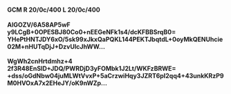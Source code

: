 #### GCM R 20/0c/400 L 20/0c/400
**AlGOZV/6A58AP5wF**<br/>**y9LCgB+0OPESBJ80Co0+nEEGeNFk1s4/dcKFBBSrqB0=**<br/>**YHePtHNTJDY6xO/5sk99xJkxQaPQKL144PEKTJbqtdL+0oyMkQENUhcie02M+nHUTqDjJ+DzvUIcJhWW...**<br/><br/>
**WgWh2cnHrtdmhz+4**<br/>**2f3R48EnSlD+JDQ/PWRDjD3yFOMbk1J2Lt/WKFzBRWE=**<br/>**+dss/oGdNbw04juMLWtVvxP+5aCrzwiHqy3JZRT6pI2qq4+43unkKRzP9M0HVOxA7x2EHeJY/oK9nWZp...**